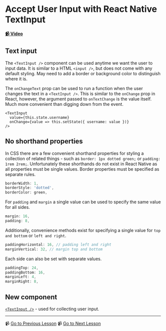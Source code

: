 # Accept User Input with React Native TextInput

**[📹 Video](https://egghead.io/lessons/react-native-accept-user-input-with-react-native-textinput)**

## Text input

The `<TextInput />` component can be used anytime we want the user to input data. It is similar to a HTML `<input />`, but does not come with any default styling. May need to add a border or background color to distinguish where it is.

The `onChangeText` prop can be used to run a function when the user changes the text in a `<TextInput />`. This is similar to the `onChange` prop in React, however, the argument passed to `onTextChange` is the value itself. Much more convenient than digging down from the event.

```
<TextInput
  value={this.state.username}
  onChange={value => this.setState({ username: value })}
/>
```

## No shorthand properties
In CSS there are a few convenient shorthand properties for styling a collection of related things - such as `border: 1px dotted green;` or `padding: 1rem 2rem;`. Unfortunately these shorthands do not exist in React Native as all properties must be single values. Border properties must be specified as separate rules.

```jsx
borderWidth: 1,
borderStyle: 'dotted',
borderColor: green,
```

For `padding` and `margin` a single value can be used to specify the same value for all sides.

```jsx
margin: 16,
padding: 8,
```

Additionally, convenience methods exist for specifying a single value for `top and bottom` or `left and right`.

```jsx
paddingHorizontal: 16, // padding left and right
marginVertical: 32, // margin top and bottom
```

Each side can also be set with separate values.

```jsx
paddingTop: 24,
paddingBottom: 16,
marginLeft: 4,
marginRight: 8,
```

## New component
[`<TextInput />`](https://reactnative.dev/docs/textinput) - used for collecting user input.

---

📹 [Go to Previous Lesson](https://egghead.io/lessons/react-native-style-components-in-a-react-native-app-with-stylesheet)
📹 [Go to Next Lesson](https://egghead.io/lessons/react-native-write-to-the-console-log-in-a-react-native-app)
